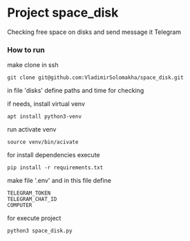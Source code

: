 # Project space_disk
Checking free space on disks and send message it Telegram

### How to run
make clone in ssh
```
git clone git@github.com:VladimirSolomakha/space_disk.git
```
in file 'disks' define paths and time for checking

if needs, install virtual venv
```
apt install python3-venv
```
run activate venv
```
source venv/bin/acivate
```
for install dependencies execute 
```
pip install -r requirements.txt
```
make file '.env' and in this file define 
```
TELEGRAM_TOKEN
TELEGRAM_CHAT_ID
COMPUTER
```
for execute project
```
python3 space_disk.py
```